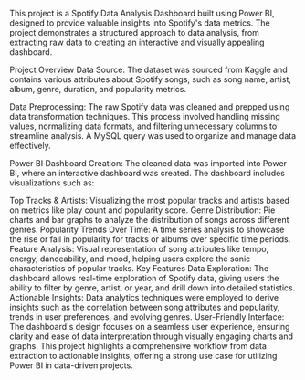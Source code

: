 This project is a Spotify Data Analysis Dashboard built using Power BI, designed to provide valuable insights into Spotify's data metrics. The project demonstrates a structured approach to data analysis, from extracting raw data to creating an interactive and visually appealing dashboard.

Project Overview
Data Source: The dataset was sourced from Kaggle and contains various attributes about Spotify songs, such as song name, artist, album, genre, duration, and popularity metrics.

Data Preprocessing: The raw Spotify data was cleaned and prepped using data transformation techniques. This process involved handling missing values, normalizing data formats, and filtering unnecessary columns to streamline analysis. A MySQL query was used to organize and manage data effectively.

Power BI Dashboard Creation: The cleaned data was imported into Power BI, where an interactive dashboard was created. The dashboard includes visualizations such as:

Top Tracks & Artists: Visualizing the most popular tracks and artists based on metrics like play count and popularity score.
Genre Distribution: Pie charts and bar graphs to analyze the distribution of songs across different genres.
Popularity Trends Over Time: A time series analysis to showcase the rise or fall in popularity for tracks or albums over specific time periods.
Feature Analysis: Visual representation of song attributes like tempo, energy, danceability, and mood, helping users explore the sonic characteristics of popular tracks.
Key Features
Data Exploration: The dashboard allows real-time exploration of Spotify data, giving users the ability to filter by genre, artist, or year, and drill down into detailed statistics.
Actionable Insights: Data analytics techniques were employed to derive insights such as the correlation between song attributes and popularity, trends in user preferences, and evolving genres.
User-Friendly Interface: The dashboard's design focuses on a seamless user experience, ensuring clarity and ease of data interpretation through visually engaging charts and graphs.
This project highlights a comprehensive workflow from data extraction to actionable insights, offering a strong use case for utilizing Power BI in data-driven projects.
